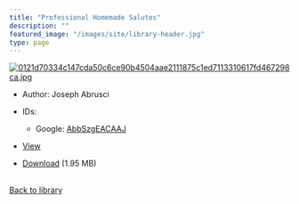 ```yaml
---
title: "Professional Homemade Salutes"
description: ""
featured_image: "/images/site/library-header.jpg"
type: page
---
```


<a href="https://drive.google.com/file/d/17g1jetBuqoP3MaIiXhgp6zIH3ZfProgB/view" target="_blank">![0121d70334c147cda50c6ce90b4504aae2111875c1ed7113310617fd467298ca.jpg](/images/library/0121d70334c147cda50c6ce90b4504aae2111875c1ed7113310617fd467298ca.jpg)</a>
* Author: Joseph Abrusci
* IDs:
  * Google: <a href="https://books.google.com/books?id=AbbSzgEACAAJ" target="_blank">AbbSzgEACAAJ</a>
* <a href="https://drive.google.com/file/d/17g1jetBuqoP3MaIiXhgp6zIH3ZfProgB/view" target="_blank">View</a>

* [Download](https://drive.google.com/uc?export=download&id=17g1jetBuqoP3MaIiXhgp6zIH3ZfProgB) (1.95 MB)

<br />[Back to library](/library/)
